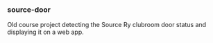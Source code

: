 ### source-door

Old course project detecting the Source Ry clubroom door status and displaying it on a web app.
